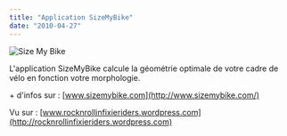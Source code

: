 ```yaml
---
title: "Application SizeMyBike"
date: "2010-04-27"
---
```


![](http://www.guidoline.com/wp-content/uploads/2010/04/sizebike.jpg "Size My Bike")

L'application SizeMyBike calcule la géométrie optimale de votre cadre de vélo en fonction votre morphologie.

\+ d'infos sur : [www.sizemybike.com](http://www.sizemybike.com/)

Vu sur : [www.rocknrollinfixieriders.wordpress.com](http://rocknrollinfixieriders.wordpress.com)
